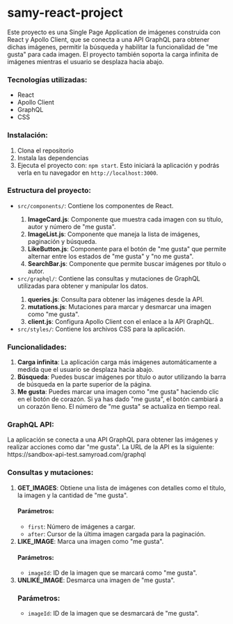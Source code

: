 # samy-react-project
<p>Este proyecto es una Single Page Application de imágenes construida con React y Apollo Client, que se conecta a una API GraphQL para obtener dichas imágenes, permitir la búsqueda y habilitar la funcionalidad de "me gusta" para cada imagen. El proyecto también soporta la carga infinita de imágenes mientras el usuario se desplaza hacia abajo.</p>
<h3>Tecnologías utilizadas:</h3>
<ul>
  <li>React</li>
  <li>Apollo Client</li>
  <li>GraphQL</li>
  <li>CSS</li>
</ul>

<h3>Instalación:</h3>
<ol>
  <li>Clona el repositorio</li>
  <li>Instala las dependencias</li>
  <li>Ejecuta el proyecto con: <code>npm start</code>. Esto iniciará la aplicación y podrás verla en tu navegador en <code>http://localhost:3000</code>.</li>
</ol>

<h3>Estructura del proyecto:</h3>
<ul>
  <li><code>src/components/</code>: Contiene los componentes de React.</li>
  <ol>
    <li><b>ImageCard.js</b>: Componente que muestra cada imagen con su título, autor y número de "me gusta".</li>
    <li><b>ImageList.js</b>: Componente que maneja la lista de imágenes, paginación y búsqueda.</li>
    <li><b>LikeButton.js</b>: Componente para el botón de "me gusta" que permite alternar entre los estados de "me gusta" y "no me gusta".</li>
    <li><b>SearchBar.js</b>: Componente que permite buscar imágenes por título o autor.</li>
  </ol>
  <li><code>src/graphql/</code>: Contiene las consultas y mutaciones de GraphQL utilizadas para obtener y manipular los datos.</li>
  <ol>
    <li><b>queries.js</b>: Consulta para obtener las imágenes desde la API.</li>
    <li><b>mutations.js</b>: Mutaciones para marcar y desmarcar una imagen como "me gusta".</li>
    <li><b>client.js</b>: Configura Apollo Client con el enlace a la API GraphQL.</li>
  </ol>
  <li><code>src/styles/</code>: Contiene los archivos CSS para la aplicación.</li>
</ul>

<h3>Funcionalidades:</h3>
<ol>
  <li><b>Carga infinita</b>: La aplicación carga más imágenes automáticamente a medida que el usuario se desplaza hacia abajo.</li>
  <li><b>Búsqueda</b>: Puedes buscar imágenes por título o autor utilizando la barra de búsqueda en la parte superior de la página.</li>
  <li><b>Me gusta</b>: Puedes marcar una imagen como "me gusta" haciendo clic en el botón de corazón. Si ya has dado "me gusta", el botón cambiará a un corazón lleno. El número de "me gusta" se actualiza en tiempo real.</li>
</ol>

<h3>GraphQL API:</h3>
<p>La aplicación se conecta a una API GraphQL para obtener las imágenes y realizar acciones como dar "me gusta". La URL de la API es la siguiente: https://sandbox-api-test.samyroad.com/graphql</p>

<h3>Consultas y mutaciones:</h3>
<ol>
  <li><b>GET_IMAGES</b>: Obtiene una lista de imágenes con detalles como el título, la imagen y la cantidad de "me gusta".</li>
  <h4>Parámetros:</h4>
  <ul>
    <li><code>first</code>: Número de imágenes a cargar.</li>
    <li><code>after</code>: Cursor de la última imagen cargada para la paginación.</li>
  </ul>
  <li><b>LIKE_IMAGE</b>: Marca una imagen como "me gusta".</li>
  <h4>Parámetros:</h4>
  <ul>
    <li><code>imageId</code>: ID de la imagen que se marcará como "me gusta".</li>
  </ul>
  <li><b>UNLIKE_IMAGE</b>: Desmarca una imagen de "me gusta".</li>
  <h3>Parámetros:</h3>
  <ul>
    <li><code>imageId</code>: ID de la imagen que se desmarcará de "me gusta".</li>
  </ul>
</ol>
